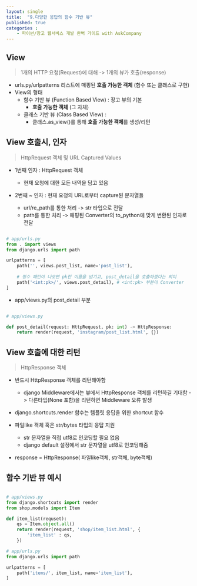 ```yaml
---
layout: single
title:  "9.다양한 응답의 함수 기반 뷰"
published: true
categories : 
    - 파이썬/장고 웹서비스 개발 완벽 가이드 with AskCompany
---
```


## View
> 1개의 HTTP 요청(Request)에 대해 -> 1개의 뷰가 호출(response)

- urls.py/urlpatterns 리스트에 매핑된 **호출 가능한 객체** (함수 또는 클래스로 구현)
- View의 형태
    - 함수 기반 뷰 (Function Based View) : 장고 뷰의 기본
        - **호출 가능한 객체** (그 자체)
    - 클래스 기반 뷰 (Class Based View) :
        - 클래스.as_view()를 통해 **호출 가능한 객체**를 생성/리턴


## View 호출시, 인자
> HttpRequest 객체 및 URL Captured Values

- 1번째 인자 : HttpRequest 객체
    - 현재 요청에 대한 모든 내역을 담고 있음

- 2번째 ~ 인자 : 현재 요청의 URL로부터 capture된 문자열들
    - url/re_path를 통한 처리 -> str 타입으로 전달
    - path를 통한 처리 -> 매핑된 Converter의 to_python에 맞게 변환된 인자로 전달

``` python

# app/urls.py
from . import views
from django.urls import path

urlpatterns = [
    path('', views.post_list, name='post_list'),
    
    # 정수 패턴이 나오면 pk란 이름을 넘기고, post_detail을 호출하겠다는 의미
    path('<int:pk>/', views.post_detail), # <int:pk> 부분이 Converter
]

```

- app/views.py의 post_detail 부분

``` python

# app/views.py

def post_detail(request: HttpRequest, pk: int) -> HttpResponse:
    return render(request, 'instagram/post_list.html', {})

```
 
## View 호출에 대한 리턴
> HttpResponse 객체

- 반드시 HttpResponse 객체를 리턴해야함
    - django Middleware에서는 뷰에서 HttpResponse 객체를 리턴하길 기대함 -> 다른타입(None 포함)을 리턴하면 Middleware 오류 발생

- django.shortcuts.render 함수는 템플릿 응답을 위한 shortcut 함수

- 파일like 객체 혹은 str/bytes 타입의 응답 지원
    - str 문자열을 직접 utf8로 인코딩할 필요 없음
    - django default 설정에서 str 문자열을 utf8로 인코딩해줌

- response = HttpResponse( 파일like객체, str객체, byte객체)


## 함수 기반 뷰 예시

``` python

# app/views.py
from django.shortcuts import render
from shop.models import Item

def item_list(requset):
    qs = Item.object.all()
    return render(request, 'shop/item_list.html', {
        'item_list' : qs,
    })

# app/urls.py
from django.urls import path

urlpatterns = [
    path('items/', item_list, name='item_list'),
]

```